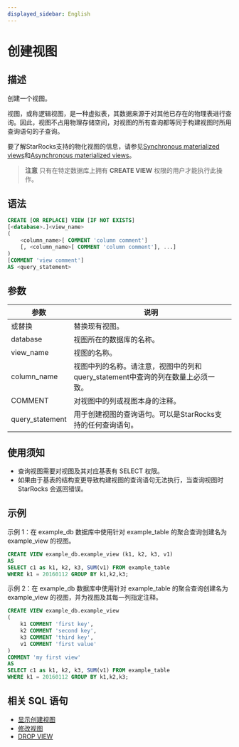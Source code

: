 ```yaml
---
displayed_sidebar: English
---
```


# 创建视图

## 描述

创建一个视图。

视图，或称逻辑视图，是一种虚拟表，其数据来源于对其他已存在的物理表进行查询。因此，视图不占用物理存储空间，对视图的所有查询都等同于构建视图时所用查询语句的子查询。

要了解StarRocks支持的物化视图的信息，请参见[Synchronous materialized views](../../../using_starrocks/Materialized_view-single_table.md)和[Asynchronous materialized views](../../../using_starrocks/Materialized_view.md)。

> **注意**
> 只有在特定数据库上拥有 **CREATE VIEW** 权限的用户才能执行此操作。

## 语法

```SQL
CREATE [OR REPLACE] VIEW [IF NOT EXISTS]
[<database>.]<view_name>
(
    <column_name>[ COMMENT 'column comment']
    [, <column_name>[ COMMENT 'column comment'], ...]
)
[COMMENT 'view comment']
AS <query_statement>
```

## 参数

|参数|说明|
|---|---|
|或替换|替换现有视图。|
|database|视图所在的数据库的名称。|
|view_name|视图的名称。|
|column_name|视图中列的名称。请注意，视图中的列和query_statement中查询的列在数量上必须一致。|
|COMMENT|对视图中的列或视图本身的注释。|
|query_statement|用于创建视图的查询语句。可以是StarRocks支持的任何查询语句。|

## 使用须知

- 查询视图需要对视图及其对应基表有 SELECT 权限。
- 如果由于基表的结构变更导致构建视图的查询语句无法执行，当查询视图时 StarRocks 会返回错误。

## 示例

示例 1：在 example_db 数据库中使用针对 example_table 的聚合查询创建名为 example_view 的视图。

```SQL
CREATE VIEW example_db.example_view (k1, k2, k3, v1)
AS
SELECT c1 as k1, k2, k3, SUM(v1) FROM example_table
WHERE k1 = 20160112 GROUP BY k1,k2,k3;
```

示例 2：在 example_db 数据库中使用针对 example_table 的聚合查询创建名为 example_view 的视图，并为视图及其每一列指定注释。

```SQL
CREATE VIEW example_db.example_view
(
    k1 COMMENT 'first key',
    k2 COMMENT 'second key',
    k3 COMMENT 'third key',
    v1 COMMENT 'first value'
)
COMMENT 'my first view'
AS
SELECT c1 as k1, k2, k3, SUM(v1) FROM example_table
WHERE k1 = 20160112 GROUP BY k1,k2,k3;
```

## 相关 SQL 语句

- [显示创建视图](../data-manipulation/SHOW_CREATE_VIEW.md)
- [修改视图](./ALTER_VIEW.md)
- [DROP VIEW](./DROP_VIEW.md)
